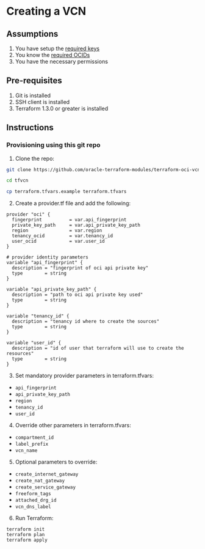 # Creating a VCN

[uri-terraform-options]: ./chapter_5.md
[uri-oci-keys]: https://docs.cloud.oracle.com/iaas/Content/API/Concepts/apisigningkey.htm#two
[uri-oci-ocids]: https://docs.cloud.oracle.com/iaas/Content/API/Concepts/apisigningkey.htm#five
## Assumptions

1. You have setup the [required keys][uri-oci-keys]
2. You know the [required OCIDs][uri-oci-ocids]
3. You have the necessary permissions

## Pre-requisites

1. Git is installed
2. SSH client is installed
3. Terraform 1.3.0 or greater is installed

## Instructions

### Provisioning using this git repo

1. Clone the repo:

```bash
git clone https://github.com/oracle-terraform-modules/terraform-oci-vcn.git tfvcn

cd tfvcn

cp terraform.tfvars.example terraform.tfvars
```

2. Create a provider.tf file and add the following:

```
provider "oci" {
  fingerprint          = var.api_fingerprint
  private_key_path     = var.api_private_key_path
  region               = var.region
  tenancy_ocid         = var.tenancy_id
  user_ocid            = var.user_id
}

# provider identity parameters
variable "api_fingerprint" {
  description = "fingerprint of oci api private key"
  type        = string
}

variable "api_private_key_path" {
  description = "path to oci api private key used"
  type        = string
}

variable "tenancy_id" {
  description = "tenancy id where to create the sources"
  type        = string
}

variable "user_id" {
  description = "id of user that terraform will use to create the resources"
  type        = string
}
```

3. Set mandatory provider parameters in terraform.tfvars:

* `api_fingerprint`
* `api_private_key_path`
* `region`
* `tenancy_id`
* `user_id`

4. Override other parameters in terraform.tfvars:

* `compartment_id`
* `label_prefix`
* `vcn_name`

5. Optional parameters to override:

* `create_internet_gateway`
* `create_nat_gateway`
* `create_service_gateway`
* `freeform_tags`
* `attached_drg_id`
* `vcn_dns_label`

6. Run Terraform:

```
terraform init
terraform plan
terraform apply
```